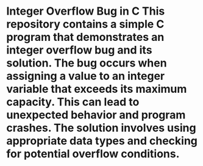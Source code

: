 # Integer Overflow Bug in C This repository contains a simple C program that demonstrates an integer overflow bug and its solution. The bug occurs when assigning a value to an integer variable that exceeds its maximum capacity. This can lead to unexpected behavior and program crashes. The solution involves using appropriate data types and checking for potential overflow conditions.